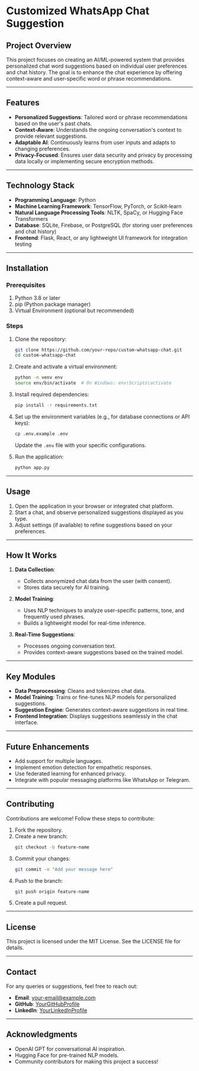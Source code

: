 # Customized WhatsApp Chat Suggestion

## Project Overview
This project focuses on creating an AI/ML-powered system that provides personalized chat word suggestions based on individual user preferences and chat history. The goal is to enhance the chat experience by offering context-aware and user-specific word or phrase recommendations.

---

## Features
- **Personalized Suggestions**: Tailored word or phrase recommendations based on the user's past chats.
- **Context-Aware**: Understands the ongoing conversation's context to provide relevant suggestions.
- **Adaptable AI**: Continuously learns from user inputs and adapts to changing preferences.
- **Privacy-Focused**: Ensures user data security and privacy by processing data locally or implementing secure encryption methods.

---

## Technology Stack
- **Programming Language**: Python
- **Machine Learning Framework**: TensorFlow, PyTorch, or Scikit-learn
- **Natural Language Processing Tools**: NLTK, SpaCy, or Hugging Face Transformers
- **Database**: SQLite, Firebase, or PostgreSQL (for storing user preferences and chat history)
- **Frontend**: Flask, React, or any lightweight UI framework for integration testing

---

## Installation
### Prerequisites
1. Python 3.8 or later
2. pip (Python package manager)
3. Virtual Environment (optional but recommended)

### Steps
1. Clone the repository:
   ```bash
   git clone https://github.com/your-repo/custom-whatsapp-chat.git
   cd custom-whatsapp-chat
   ```

2. Create and activate a virtual environment:
   ```bash
   python -m venv env
   source env/bin/activate  # On Windows: env\Scripts\activate
   ```

3. Install required dependencies:
   ```bash
   pip install -r requirements.txt
   ```

4. Set up the environment variables (e.g., for database connections or API keys):
   ```bash
   cp .env.example .env
   ```
   Update the `.env` file with your specific configurations.

5. Run the application:
   ```bash
   python app.py
   ```

---

## Usage
1. Open the application in your browser or integrated chat platform.
2. Start a chat, and observe personalized suggestions displayed as you type.
3. Adjust settings (if available) to refine suggestions based on your preferences.

---

## How It Works
1. **Data Collection**:
   - Collects anonymized chat data from the user (with consent).
   - Stores data securely for AI training.

2. **Model Training**:
   - Uses NLP techniques to analyze user-specific patterns, tone, and frequently used phrases.
   - Builds a lightweight model for real-time inference.

3. **Real-Time Suggestions**:
   - Processes ongoing conversation text.
   - Provides context-aware suggestions based on the trained model.

---

## Key Modules
- **Data Preprocessing**: Cleans and tokenizes chat data.
- **Model Training**: Trains or fine-tunes NLP models for personalized suggestions.
- **Suggestion Engine**: Generates context-aware suggestions in real time.
- **Frontend Integration**: Displays suggestions seamlessly in the chat interface.

---

## Future Enhancements
- Add support for multiple languages.
- Implement emotion detection for empathetic responses.
- Use federated learning for enhanced privacy.
- Integrate with popular messaging platforms like WhatsApp or Telegram.

---

## Contributing
Contributions are welcome! Follow these steps to contribute:
1. Fork the repository.
2. Create a new branch:
   ```bash
   git checkout -b feature-name
   ```
3. Commit your changes:
   ```bash
   git commit -m "Add your message here"
   ```
4. Push to the branch:
   ```bash
   git push origin feature-name
   ```
5. Create a pull request.

---

## License
This project is licensed under the MIT License. See the LICENSE file for details.

---

## Contact
For any queries or suggestions, feel free to reach out:
- **Email**: your-email@example.com
- **GitHub**: [YourGitHubProfile](https://github.com/your-profile)
- **LinkedIn**: [YourLinkedInProfile](https://linkedin.com/in/your-profile)

---

## Acknowledgments
- OpenAI GPT for conversational AI inspiration.
- Hugging Face for pre-trained NLP models.
- Community contributors for making this project a success!

